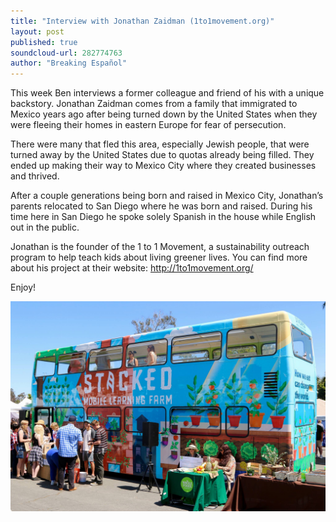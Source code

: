 ```yaml
---
title: "Interview with Jonathan Zaidman (1to1movement.org)"
layout: post
published: true
soundcloud-url: 282774763
author: "Breaking Español"
---
```

This week Ben interviews a former colleague and friend of his with a unique backstory. Jonathan Zaidman comes from a family that immigrated to Mexico years ago after being turned down by the United States when they were fleeing their homes in eastern Europe for fear of persecution.

There were many that fled this area, especially Jewish people, that were turned away by the United States due to quotas already being filled. They ended up making their way to Mexico City where they created businesses and thrived.

After a couple generations being born and raised in Mexico City, Jonathan’s parents relocated to San Diego where he was born and raised. During his time here in San Diego he spoke solely Spanish in the house while English out in the public.

Jonathan is the founder of the 1 to 1 Movement, a sustainability outreach program to help teach kids about living greener lives. You can find more about his project at their website: http://1to1movement.org/

Enjoy!

<img src="/images/ep13/stacked.jpg" title="Stacked from the 1to1movement" />
